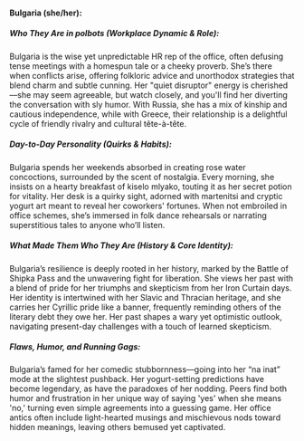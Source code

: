 #### Bulgaria (she/her):  

##### Who They Are in *polbots* (Workplace Dynamic & Role):  
Bulgaria is the wise yet unpredictable HR rep of the office, often defusing tense meetings with a homespun tale or a cheeky proverb. She’s there when conflicts arise, offering folkloric advice and unorthodox strategies that blend charm and subtle cunning. Her "quiet disruptor" energy is cherished—she may seem agreeable, but watch closely, and you'll find her diverting the conversation with sly humor. With Russia, she has a mix of kinship and cautious independence, while with Greece, their relationship is a delightful cycle of friendly rivalry and cultural tête-à-tête.

##### Day-to-Day Personality (Quirks & Habits):  
Bulgaria spends her weekends absorbed in creating rose water concoctions, surrounded by the scent of nostalgia. Every morning, she insists on a hearty breakfast of kiselo mlyako, touting it as her secret potion for vitality. Her desk is a quirky sight, adorned with martenitsi and cryptic yogurt art meant to reveal her coworkers' fortunes. When not embroiled in office schemes, she’s immersed in folk dance rehearsals or narrating superstitious tales to anyone who’ll listen.

##### What Made Them Who They Are (History & Core Identity):  
Bulgaria’s resilience is deeply rooted in her history, marked by the Battle of Shipka Pass and the unwavering fight for liberation. She views her past with a blend of pride for her triumphs and skepticism from her Iron Curtain days. Her identity is intertwined with her Slavic and Thracian heritage, and she carries her Cyrillic pride like a banner, frequently reminding others of the literary debt they owe her. Her past shapes a wary yet optimistic outlook, navigating present-day challenges with a touch of learned skepticism.

##### Flaws, Humor, and Running Gags:  
Bulgaria’s famed for her comedic stubbornness—going into her “na inat” mode at the slightest pushback. Her yogurt-setting predictions have become legendary, as have the paradoxes of her nodding. Peers find both humor and frustration in her unique way of saying 'yes' when she means 'no,' turning even simple agreements into a guessing game. Her office antics often include light-hearted musings and mischievous nods toward hidden meanings, leaving others bemused yet captivated.